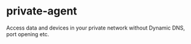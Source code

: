 # private-agent
Access data and devices in your private network without Dynamic DNS, port opening etc.
